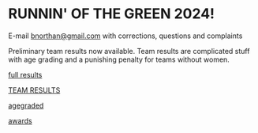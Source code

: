 # RUNNIN' OF THE GREEN 2024! 

E-mail bnorthan@gmail.com with corrections, questions and complaints

Preliminary team results now available.  Team results are complicated stuff with age grading and a punishing penalty for teams without women.  

[full results](rotg_2024_results.pdf)  

[TEAM RESULTS](report2024.pdf)

[agegraded](agegraded2024.pdf)

[awards](rotg_2024_awards.pdf)

